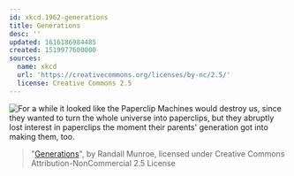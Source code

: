 ```yaml
---
id: xkcd.1962-generations
title: Generations
desc: ''
updated: 1616186984485
created: 1519977600000
sources:
  name: xkcd
  url: 'https://creativecommons.org/licenses/by-nc/2.5/'
  license: Creative Commons 2.5
---
```

![For a while it looked like the Paperclip Machines would destroy us, since they wanted to turn the whole universe into paperclips, but they abruptly lost interest in paperclips the moment their parents' generation got into making them, too.](https://imgs.xkcd.com/comics/generations.png)
> "[Generations](https://xkcd.com/1962/)", by Randall Munroe, licensed under Creative Commons Attribution-NonCommercial 2.5 License
